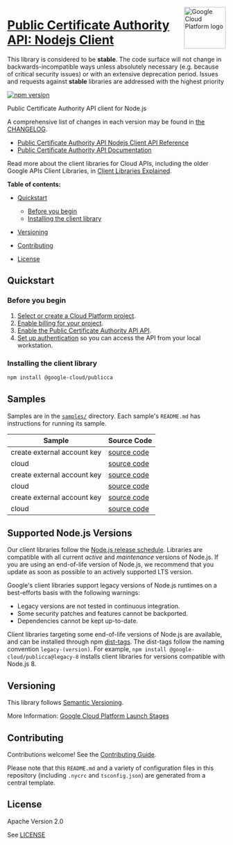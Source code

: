 [//]: # "This README.md file is auto-generated, all changes to this file will be lost."
[//]: # "The comments you see below are used to generate those parts of the template in later states."
<img src="https://avatars2.githubusercontent.com/u/2810941?v=3&s=96" alt="Google Cloud Platform logo" title="Google Cloud Platform" align="right" height="96" width="96"/>

# [Public Certificate Authority API: Nodejs Client][homepage]

This library is considered to be **stable**. The code surface will not change in backwards-incompatible ways
unless absolutely necessary (e.g. because of critical security issues) or with
an extensive deprecation period. Issues and requests against **stable** libraries
are addressed with the highest priority

[![npm version](https://img.shields.io/npm/v/@google-cloud/publicca.svg)](https://www.npmjs.org/package/@google-cloud/publicca)

Public Certificate Authority API client for Node.js

[//]: # "partials.introduction"

A comprehensive list of changes in each version may be found in
[the CHANGELOG][homepage_changelog].

* [Public Certificate Authority API Nodejs Client API Reference](https://cloud.google.com/nodejs/docs/reference/publicca/latest)
* [Public Certificate Authority API Documentation](https://cloud.google.com/certificate-manager/docs/public-ca)

Read more about the client libraries for Cloud APIs, including the older
Google APIs Client Libraries, in [Client Libraries Explained][explained].

[explained]: https://cloud.google.com/apis/docs/client-libraries-explained

**Table of contents:**

* [Quickstart](#quickstart)
  * [Before you begin](#before-you-begin)
  * [Installing the client library](#installing-the-client-library)

* [Versioning](#versioning)
* [Contributing](#contributing)
* [License](#license)

## Quickstart
### Before you begin

1.  [Select or create a Cloud Platform project][projects].
1.  [Enable billing for your project][billing].
1.  [Enable the Public Certificate Authority API API][enable_api].
1.  [Set up authentication][auth] so you can access the
    API from your local workstation.
### Installing the client library

```bash
npm install @google-cloud/publicca
```

[//]: # "partials.body"

## Samples

Samples are in the [`samples/`][homepage_samples] directory. Each sample's `README.md` has instructions for running its sample.

| Sample                      | Source Code                       |
| --------------------------- | --------------------------------- |
| create external account key | [source code](https://github.com/googleapis/google-cloud-node/blob/main/packages/google-cloud-security-publicca/samples/generated/v1/public_certificate_authority_service.create_external_account_key.js) |
| cloud | [source code](https://github.com/googleapis/google-cloud-node/blob/main/packages/google-cloud-security-publicca/samples/generated/v1/snippet_metadata_google.cloud.security.publicca.v1.json) |
| create external account key | [source code](https://github.com/googleapis/google-cloud-node/blob/main/packages/google-cloud-security-publicca/samples/generated/v1alpha1/public_certificate_authority_service.create_external_account_key.js) |
| cloud | [source code](https://github.com/googleapis/google-cloud-node/blob/main/packages/google-cloud-security-publicca/samples/generated/v1alpha1/snippet_metadata_google.cloud.security.publicca.v1alpha1.json) |
| create external account key | [source code](https://github.com/googleapis/google-cloud-node/blob/main/packages/google-cloud-security-publicca/samples/generated/v1beta1/public_certificate_authority_service.create_external_account_key.js) |
| cloud | [source code](https://github.com/googleapis/google-cloud-node/blob/main/packages/google-cloud-security-publicca/samples/generated/v1beta1/snippet_metadata_google.cloud.security.publicca.v1beta1.json) |


## Supported Node.js Versions

Our client libraries follow the [Node.js release schedule](https://github.com/nodejs/release#release-schedule).
Libraries are compatible with all current _active_ and _maintenance_ versions of
Node.js.
If you are using an end-of-life version of Node.js, we recommend that you update
as soon as possible to an actively supported LTS version.

Google's client libraries support legacy versions of Node.js runtimes on a
best-efforts basis with the following warnings:

* Legacy versions are not tested in continuous integration.
* Some security patches and features cannot be backported.
* Dependencies cannot be kept up-to-date.

Client libraries targeting some end-of-life versions of Node.js are available, and
can be installed through npm [dist-tags](https://docs.npmjs.com/cli/dist-tag).
The dist-tags follow the naming convention `legacy-(version)`.
For example, `npm install @google-cloud/publicca@legacy-8` installs client libraries
for versions compatible with Node.js 8.

## Versioning

This library follows [Semantic Versioning](http://semver.org/).

More Information: [Google Cloud Platform Launch Stages][launch_stages]

[launch_stages]: https://cloud.google.com/terms/launch-stages

## Contributing

Contributions welcome! See the [Contributing Guide](https://github.com/googleapis/google-cloud-node/blob/main/packages/google-cloud-security-publicca/CONTRIBUTING.md).

Please note that this `README.md`
and a variety of configuration files in this repository (including `.nycrc` and `tsconfig.json`)
are generated from a central template.

## License

Apache Version 2.0

See [LICENSE](https://github.com/googleapis/google-cloud-node/blob/main/packages/google-cloud-security-publicca/LICENSE)

[shell_img]: https://gstatic.com/cloudssh/images/open-btn.png
[projects]: https://console.cloud.google.com/project
[billing]: https://support.google.com/cloud/answer/6293499#enable-billing
[enable_api]: https://console.cloud.google.com/flows/enableapi?apiid=publicca.googleapis.com
[auth]: https://cloud.google.com/docs/authentication/external/set-up-adc-local
[homepage_samples]: https://github.com/googleapis/google-cloud-node/blob/main/packages/google-cloud-security-publicca/samples
[homepage_changelog]: https://github.com/googleapis/google-cloud-node/blob/main/packages/google-cloud-security-publicca/CHANGELOG.md
[homepage]: https://github.com/googleapis/google-cloud-node/blob/main/packages/google-cloud-security-publicca
